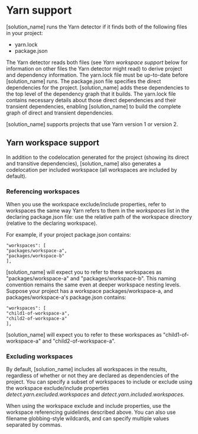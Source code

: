 # Yarn support

[solution_name] runs the Yarn detector if it finds both of the following files in your project:

* yarn.lock
* package.json

The Yarn detector reads both files (see *Yarn workspace support* below for information on
other files the Yarn detector might read)
to derive project and dependency information.
The yarn.lock file must be up-to-date before [solution_name] runs.
The package.json file specifies the direct dependencies for the project. [solution_name] adds these
dependencies to the top level of the dependency graph that it builds.
The yarn.lock file contains necessary details about those
direct dependencies and their transient dependencies, enabling [solution_name]
to build the complete graph of direct and transient dependencies.

[solution_name] supports projects that use Yarn version 1 or version 2.

## Yarn workspace support

In addition to the codelocation generated for the project (showing its direct
and transitive dependencies),
[solution_name] also generates a codelocation per included workspace
(all workspaces are included by default).

### Referencing workspaces

When you use the workspace exclude/include properties, refer to workspaces
the same way Yarn refers to them in the *workspaces* list in the declaring package.json file:
use the relative path of the workspace directory (relative to the declaring workspace).

For example, if your project package.json contains:
````
"workspaces": [
"packages/workspace-a",
"packages/workspace-b"
],
````
[solution_name] will expect you to refer to these workspaces as "packages/workspace-a" and "packages/workspace-b".
This naming convention remains the same even at deeper workspace nesting levels. Suppose your project
has a workspace packages/workspace-a, and packages/workspace-a's package.json contains:
````
"workspaces": [
"child1-of-workspace-a",
"child2-of-workspace-a"
],
````
[solution_name] will expect you to refer to these workspaces as "child1-of-workspace-a" and "child2-of-workspace-a".

### Excluding workspaces

By default, [solution_name] includes all workspaces in the results, regardless of whether or not
they are declared as dependencies of the project. You can specify a subset of workspaces
to include or exclude using the workspace exclude/include properties
*detect.yarn.excluded.workspaces* and *detect.yarn.included.workspaces*.

When using the workspace exclude and include properties, use the workspace
referencing guidelines described above. You can also use
filename globbing-style wildcards, and can specify multiple values separated
by commas.

